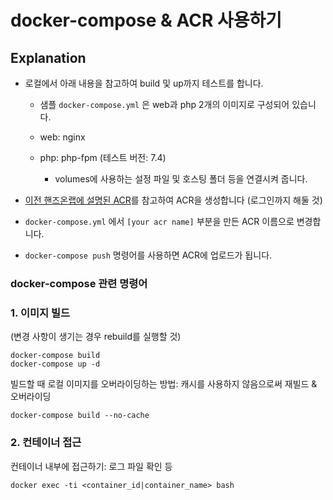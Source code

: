 # docker-compose & ACR 사용하기

## Explanation

- 로컬에서 아래 내용을 참고하여 build 및 up까지 테스트를 합니다.

  - 샘플 `docker-compose.yml` 은 web과 php 2개의 이미지로 구성되어 있습니다.
  - web: nginx
  - php: php-fpm (테스트 버전: 7.4)

    - volumes에 사용하는 설정 파일 및 호스팅 폴더 등을 연결시켜 줍니다.

- [이전 핸즈온랩에 설명된 ACR](../04-Java-AKS/README.md)를 참고하여 ACR을 생성합니다 (로그인까지 해둘 것)

- `docker-compose.yml` 에서 `[your acr name]` 부분을 만든 ACR 이름으로 변경합니다.

- `docker-compose push` 명령어를 사용하면 ACR에 업로드가 됩니다.

### docker-compose 관련 명령어

### 1. 이미지 빌드
(변경 사항이 생기는 경우 rebuild를 실행할 것)
```
docker-compose build
docker-compose up -d
```

빌드할 때 로컬 이미지를 오버라이딩하는 방법: 캐시를 사용하지 않음으로써 재빌드 & 오버라이딩
```
docker-compose build --no-cache
```

### 2. 컨테이너 접근

컨테이너 내부에 접근하기: 로그 파일 확인 등
```
docker exec -ti <container_id|container_name> bash
```

